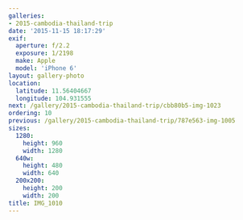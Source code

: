 ```yaml
---
galleries:
- 2015-cambodia-thailand-trip
date: '2015-11-15 18:17:29'
exif:
  aperture: f/2.2
  exposure: 1/2198
  make: Apple
  model: 'iPhone 6'
layout: gallery-photo
location:
  latitude: 11.56404667
  longitude: 104.931555
next: /gallery/2015-cambodia-thailand-trip/cbb80b5-img-1023
ordering: 10
previous: /gallery/2015-cambodia-thailand-trip/787e563-img-1005
sizes:
  1280:
    height: 960
    width: 1280
  640w:
    height: 480
    width: 640
  200x200:
    height: 200
    width: 200
title: IMG_1010
---
```

